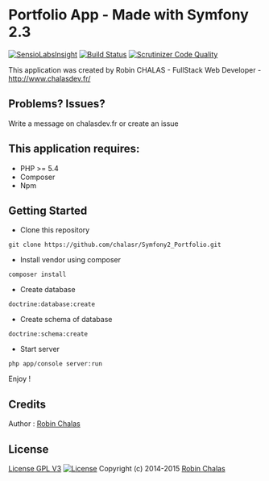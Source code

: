 Portfolio App - Made with Symfony 2.3
================

[![SensioLabsInsight](https://insight.sensiolabs.com/projects/4fbc5334-d1e5-4b41-bd3b-b749b18170c8/mini.png)](https://insight.sensiolabs.com/projects/4fbc5334-d1e5-4b41-bd3b-b749b18170c8)
[![Build Status](https://travis-ci.org/laravel/framework.svg)](https://travis-ci.org/chalasr/Symfony2_Portfolio)
[![Scrutinizer Code Quality](https://scrutinizer-ci.com/g/chalasr/Symfony2_Portfolio/badges/quality-score.png?b=master)](https://scrutinizer-ci.com/g/chalasr/Symfony2_Portfolio/?branch=master)

This application was created by Robin CHALAS - FullStack Web Developer -  http://www.chalasdev.fr/

Problems? Issues?
--------------

Write a message on chalasdev.fr or create an issue

This application requires:
-------------

- PHP >= 5.4
- Composer
- Npm

Getting Started
---------------

 - Clone this repository

 ``` git clone https://github.com/chalasr/Symfony2_Portfolio.git ```

 - Install vendor using composer

 ``` composer install ```

 - Create database

 ``` doctrine:database:create ```

 - Create schema of database

 ``` doctrine:schema:create ```

 - Start server

 ``` php app/console server:run ```

Enjoy !

Credits
-------

Author : [Robin Chalas](http://www.chalasdev.fr/)

License
-------

[License GPL V3](http://opensource.org/licenses/GPL-3.0) [![License](http://img.shields.io/:license-gpl3-blue.svg)](http://www.gnu.org/licenses/gpl-3.0.html)
Copyright (c) 2014-2015 [Robin Chalas](http://www.chaladev.fr/)
